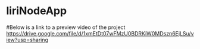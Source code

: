 # liriNodeApp
#Below is a link to a preview video of the project
https://drive.google.com/file/d/1xmEtDt07wFMzU0BDRKiW0MDszn6EjLSu/view?usp=sharing
